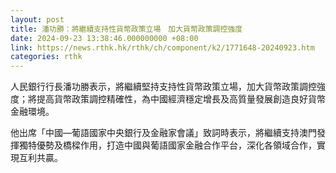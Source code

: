 ```yaml
---
layout: post
title: 潘功勝：將繼續支持性貨幣政策立場　加大貨幣政策調控強度
date: 2024-09-23 13:38:46.000000000 +08:00
link: https://news.rthk.hk/rthk/ch/component/k2/1771648-20240923.htm
categories: rthk
---
```


人民銀行行長潘功勝表示，將繼續堅持支持性貨幣政策立場，加大貨幣政策調控強度；將提高貨幣政策調控精確性，為中國經濟穩定增長及高質量發展創造良好貨幣金融環境。

他出席「中國—葡語國家中央銀行及金融家會議」致詞時表示，將繼續支持澳門發揮獨特優勢及橋樑作用，打造中國與葡語國家金融合作平台，深化各領域合作，實現互利共贏。
